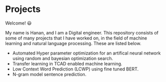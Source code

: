 # Projects
Welcome! :smiley:

My name is Hanan, and I am a Digital engineer. This repository consists of some of many projects that I have worked on, in the field of machine learning and natural language processing. These are listed below.

- Automated Hyper parameter optimization for an artifical neural network using random and bayesian optimization search.
- Transfer learning in TCAD enabled machine learning.
- Low Context Word Prediction (LCWP) using fine tuned BERT.
- N-gram model sentence prediction.
